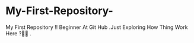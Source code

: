 # My-First-Repository-
My First Repository !!  Beginner At Git Hub .Just Exploring How Thing Work Here ?🤔🤔 . 

